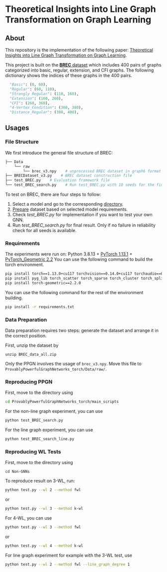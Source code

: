 # Theoretical Insights into Line Graph Transformation on Graph Learning

## About

This repository is the implementation of the following paper: [Theoretical Insights into Line Graph Transformation on Graph Learning]().


This project is built on the [**BREC** dataset](https://github.com/GraphPKU/BREC) which includes 400 pairs of graphs categorized into basic, regular, extension, and CFI graphs. The following dictionary shows the indices of these graphs in the 400 pairs.

```python
  "Basic": (0, 60),
  "Regular": (60, 110),
  "Strongly Regular": (110, 160),
  "Extension": (160, 260),
  "CFI": (260, 360),
  "4-Vertex_Condition": (360, 380),
  "Distance_Regular": (380, 400),
```


## Usages

### File Structure

We first introduce the general file structure of BREC:

```bash
├── Data
    └── raw
        └── brec_v3.npy    # unprocessed BREC dataset in graph6 format
├── BRECDataset_v3.py    # BREC dataset construction file
├── test_BREC.py    # Evaluation framework file
└── test_BREC_search.py    # Run test_BREC.py with 10 seeds for the final result
```

To test on BREC, there are four steps to follow:

1. Select a model and go to the corresponding [directory](#directory).
2. [Prepare](#preparation) dataset based on selected model requirements.
3. Check *test_BREC.py* for implementation if you want to test your own GNN.
4. Run *test_BREC_search.py* for final result. Only if no failure in reliability check for all seeds is available.

### Requirements

The experiments were run on: Python 3.8.13 + [PyTorch 1.13.1](https://pytorch.org/get-started/previous-versions/) + [PyTorch_Geometric 2.2](https://pytorch-geometric.readthedocs.io/en/latest/notes/installation.html)
You can use the following command to build the torch environment.


```bash
pip install torch==1.13.0+cu117 torchvision==0.14.0+cu117 torchaudio==0.13.0 --extra-index-url https://download.pytorch.org/whl/cu117
pip install pyg_lib torch_scatter torch_sparse torch_cluster torch_spline_conv -f https://data.pyg.org/whl/torch-1.13.0+cu117.html
pip install torch-geometric==2.2.0
```
You can use the following command for the rest of the environment building.

```bash
pip install -r requirements.txt
```


### <span id="preparation">Data Preparation</span>

Data preparation requires two steps: generate the dataset and arrange it in the correct position.


First, unzip the dataset by

```
unzip BREC_data_all.zip
```

Only the PPGN involves the usage of `brec_v3.npy`. Move this file to `ProvablyPowerfulGraphNetworks_torch/Data/raw/`.


### <span id="reproduce">Reproducing PPGN</span>

First, move to the directory using 

```bash
cd ProvablyPowerfulGraphNetworks_torch/main_scripts
```

For the non-line graph experiment, you can use 
```bash
python test_BREC_search.py
```

For the line graph experiment, you can use

```bash
python test_BREC_search_line.py
```

### <span id="reproduce">Reproducing WL Tests</span>

First, move to the directory using 
```
cd Non-GNNs
```

To reproduce result on 3-WL, run:

```bash
python test.py --wl 2 --method fwl
```

or

```bash
python test.py --wl 3 --method k-wl
```

For 4-WL, you can use 

```bash
python test.py --wl 3 --method fwl
```
or

```bash
python test.py --wl 4 --method k-wl
```

For line graph experiment for example with the 3-WL test, use 

```bash
python test.py --wl 2 --method fwl --line_graph_degree 1
```